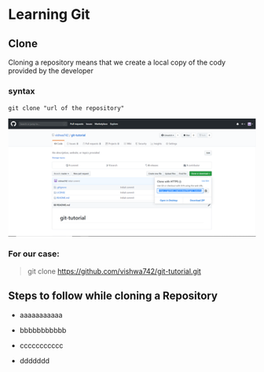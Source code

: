 # Learning Git
## Clone
Cloning a repository means that we create a local copy of the cody provided by the developer
### syntax 
```
git clone "url of the repository"

```
![](Screenshots/clone2.png)


### For our case:

> git clone https://github.com/vishwa742/git-tutorial.git

## Steps to follow while cloning a Repository
 -  aaaaaaaaaaa
 
 -  bbbbbbbbbbb
 
   -  ccccccccccc
   
   -  ddddddd

